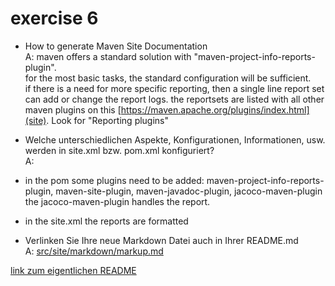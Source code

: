# exercise 6

- How to generate Maven Site Documentation\
A: maven offers a standard solution with "maven-project-info-reports-plugin".\
for the most basic tasks, the standard configuration will be sufficient.\
if there is a need for more specific reporting, then a single line report set can add or change the report logs.
the reportsets are listed with all other maven plugins on this [https://maven.apache.org/plugins/index.html](site). Look for "Reporting plugins"

- Welche unterschiedlichen Aspekte, Konfigurationen, Informationen, usw.
  werden in site.xml bzw. pom.xml konfiguriert?\
A: 
- in the pom some plugins need to be added: maven-project-info-reports-plugin, maven-site-plugin, maven-javadoc-plugin, jacoco-maven-plugin\
the jacoco-maven-plugin handles the report.
- in the site.xml the reports are formatted

- Verlinken Sie Ihre neue Markdown Datei auch in Ihrer README.md\
A: [src/site/markdown/markup.md](markup.md)

[link zum eigentlichen README](README.md)

